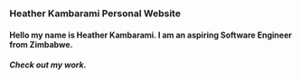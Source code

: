 ### Heather Kambarami Personal Website ###
#### Hello my name is Heather Kambarami. I am an aspiring Software Engineer from Zimbabwe. ####
##### Check out my work. #####